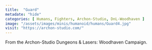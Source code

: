 ```yaml
---
title:  "Guard"
metadate: "hide"
categories: [ Humans, Fighters, Archon-Studio, DnL-Woodhaven ]
image: "/assets/images/minis/humanoid/humans/Guard4.jpg"
visit: "https://archon-studio.com/"
---
```

From the Archon-Studio Dungeons & Lasers: Woodhaven Campaign.
